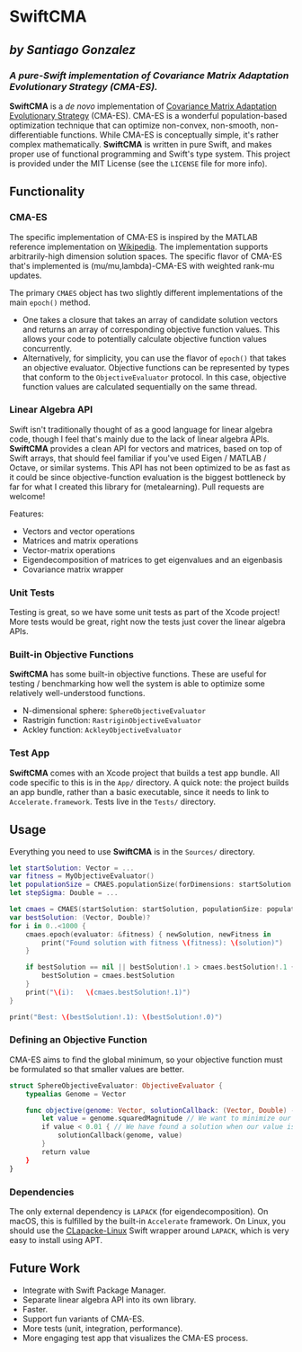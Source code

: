 # SwiftCMA
## *by Santiago Gonzalez*
### ***A pure-Swift implementation of Covariance Matrix Adaptation Evolutionary Strategy (CMA-ES).***

**SwiftCMA** is a *de novo* implementation of [Covariance Matrix Adaptation Evolutionary Strategy](https://en.wikipedia.org/wiki/CMA-ES) (CMA-ES). CMA-ES is a wonderful population-based optimization technique that can optimize non-convex, non-smooth, non-differentiable functions. While CMA-ES is conceptually simple, it's rather complex mathematically. **SwiftCMA** is written in pure Swift, and makes proper use of functional programming and Swift's type system. This project is provided under the MIT License (see the `LICENSE` file for more info).

## Functionality

### CMA-ES

The specific implementation of CMA-ES is inspired by the MATLAB reference implementation on [Wikipedia](https://en.wikipedia.org/wiki/CMA-ES). The implementation supports arbitrarily-high dimension solution spaces. The specific flavor of CMA-ES that's implemented is (mu/mu,lambda)-CMA-ES with weighted rank-mu updates.

The primary `CMAES` object has two slightly different implementations of the main `epoch()` method.
* One takes a closure that takes an array of candidate solution vectors and returns an array of corresponding objective function values. This allows your code to potentially calculate objective function values concurrently.
* Alternatively, for simplicity, you can use the flavor of `epoch()` that takes an objective evaluator. Objective functions can be represented by types that conform to the `ObjectiveEvaluator` protocol. In this case, objective function values are calculated sequentially on the same thread.

### Linear Algebra API

Swift isn't traditionally thought of as a good language for linear algebra code, though I feel that's mainly due to the lack of linear algebra APIs. **SwiftCMA** provides a clean API for vectors and matrices, based on top of Swift arrays, that should feel familiar if you've used Eigen / MATLAB / Octave, or similar systems. This API has not been optimized to be as fast as it could be since objective-function evaluation is the biggest bottleneck by far for what I created this library for (metalearning). Pull requests are welcome!

Features:
* Vectors and vector operations
* Matrices and matrix operations
* Vector-matrix operations
* Eigendecomposition of matrices to get eigenvalues and an eigenbasis
* Covariance matrix wrapper

### Unit Tests

Testing is great, so we have some unit tests as part of the Xcode project! More tests would be great, right now the tests just cover the linear algebra APIs.

### Built-in Objective Functions

**SwiftCMA** has some built-in objective functions. These are useful for testing / benchmarking how well the system is able to optimize some relatively well-understood functions.

* N-dimensional sphere: `SphereObjectiveEvaluator`
* Rastrigin function: `RastriginObjectiveEvaluator`
* Ackley function: `AckleyObjectiveEvaluator`

### Test App

**SwiftCMA** comes with an Xcode project that builds a test app bundle. All code specific to this is in the `App/` directory. A quick note: the project builds an app bundle, rather than a basic executable, since it needs to link to `Accelerate.framework`. Tests live in the `Tests/` directory.

## Usage

Everything you need to use **SwiftCMA** is in the `Sources/` directory.

```swift
let startSolution: Vector = ...
var fitness = MyObjectiveEvaluator()
let populationSize = CMAES.populationSize(forDimensions: startSolution.count)
let stepSigma: Double = ...

let cmaes = CMAES(startSolution: startSolution, populationSize: populationSize, stepSigma: stepSigma)
var bestSolution: (Vector, Double)?
for i in 0..<1000 {
	cmaes.epoch(evaluator: &fitness) { newSolution, newFitness in
		print("Found solution with fitness \(fitness): \(solution)")
	}

	if bestSolution == nil || bestSolution!.1 > cmaes.bestSolution!.1 {
		bestSolution = cmaes.bestSolution
	}
	print("\(i):   \(cmaes.bestSolution!.1)")
}

print("Best: \(bestSolution!.1): \(bestSolution!.0)")
```

### Defining an Objective Function

CMA-ES aims to find the global minimum, so your objective function must be formulated so that smaller values are better.

```swift
struct SphereObjectiveEvaluator: ObjectiveEvaluator {
	typealias Genome = Vector

	func objective(genome: Vector, solutionCallback: (Vector, Double) -> ()) -> Double {
		let value = genome.squaredMagnitude // We want to minimize our distance from the origin.
		if value < 0.01 { // We have found a solution when our value is below a threshold.
			solutionCallback(genome, value)
		}
		return value
	}
}
```

### Dependencies

The only external dependency is `LAPACK` (for eigendecomposition). On macOS, this is fulfilled by the built-in `Accelerate` framework. On Linux, you should use the [CLapacke-Linux](https://github.com/indisoluble/CLapacke-Linux) Swift wrapper around `LAPACK`, which is very easy to install using APT.


## Future Work

* Integrate with Swift Package Manager.
* Separate linear algebra API into its own library.
* Faster.
* Support fun variants of CMA-ES.
* More tests (unit, integration, performance).
* More engaging test app that visualizes the CMA-ES process.
